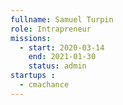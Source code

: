 ```yaml
---
fullname: Samuel Turpin 
role: Intrapreneur  
missions:
  - start: 2020-03-14
    end: 2021-01-30
    status: admin
startups : 
  - cmachance
---
```

